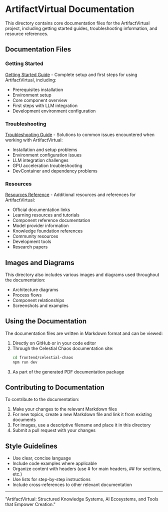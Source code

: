 # ArtifactVirtual Documentation

This directory contains core documentation files for the ArtifactVirtual project, including getting started guides, troubleshooting information, and resource references.

## Documentation Files

### Getting Started

[Getting Started Guide](gettingstarted.md) - Complete setup and first steps for using ArtifactVirtual, including:

- Prerequisites installation
- Environment setup
- Core component overview
- First steps with LLM integration
- Development environment configuration

### Troubleshooting

[Troubleshooting Guide](troubleshooting.md) - Solutions to common issues encountered when working with ArtifactVirtual:

- Installation and setup problems
- Environment configuration issues
- LLM integration challenges
- GPU acceleration troubleshooting
- DevContainer and dependency problems

### Resources

[Resources Reference](resources.md) - Additional resources and references for ArtifactVirtual:

- Official documentation links
- Learning resources and tutorials
- Component reference documentation
- Model provider information
- Knowledge foundation references
- Community resources
- Development tools
- Research papers

## Images and Diagrams

This directory also includes various images and diagrams used throughout the documentation:

- Architecture diagrams
- Process flows
- Component relationships
- Screenshots and examples

## Using the Documentation

The documentation files are written in Markdown format and can be viewed:

1. Directly on GitHub or in your code editor
2. Through the Celestial Chaos documentation site:
   ```bash
   cd frontend/celestial-chaos
   npm run dev
   ```
3. As part of the generated PDF documentation package

## Contributing to Documentation

To contribute to the documentation:

1. Make your changes to the relevant Markdown files
2. For new topics, create a new Markdown file and link it from existing documents
3. For images, use a descriptive filename and place it in this directory
4. Submit a pull request with your changes

## Style Guidelines

- Use clear, concise language
- Include code examples where applicable
- Organize content with headers (use # for main headers, ## for sections, etc.)
- Use lists for step-by-step instructions
- Include cross-references to other relevant documentation

---

"ArtifactVirtual: Structured Knowledge Systems, AI Ecosystems, and Tools that Empower Creation."